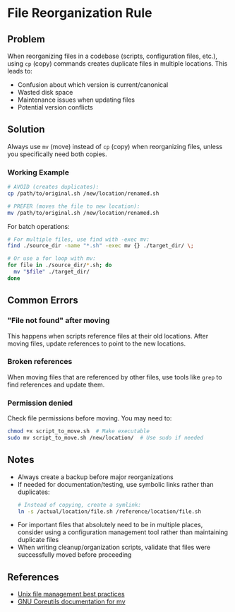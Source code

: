 # File Reorganization Rule

## Problem
When reorganizing files in a codebase (scripts, configuration files, etc.), using `cp` (copy) commands creates duplicate files in multiple locations. This leads to:
- Confusion about which version is current/canonical
- Wasted disk space
- Maintenance issues when updating files
- Potential version conflicts

## Solution
Always use `mv` (move) instead of `cp` (copy) when reorganizing files, unless you specifically need both copies.

### Working Example
```bash
# AVOID (creates duplicates):
cp /path/to/original.sh /new/location/renamed.sh

# PREFER (moves the file to new location):
mv /path/to/original.sh /new/location/renamed.sh
```

For batch operations:
```bash
# For multiple files, use find with -exec mv:
find ./source_dir -name "*.sh" -exec mv {} ./target_dir/ \;

# Or use a for loop with mv:
for file in ./source_dir/*.sh; do
  mv "$file" ./target_dir/
done
```

## Common Errors

### "File not found" after moving
This happens when scripts reference files at their old locations. After moving files, update references to point to the new locations.

### Broken references
When moving files that are referenced by other files, use tools like `grep` to find references and update them.

### Permission denied
Check file permissions before moving. You may need to:
```bash
chmod +x script_to_move.sh  # Make executable
sudo mv script_to_move.sh /new/location/  # Use sudo if needed
```

## Notes
- Always create a backup before major reorganizations
- If needed for documentation/testing, use symbolic links rather than duplicates:
  ```bash
  # Instead of copying, create a symlink:
  ln -s /actual/location/file.sh /reference/location/file.sh
  ```
- For important files that absolutely need to be in multiple places, consider using a configuration management tool rather than maintaining duplicate files
- When writing cleanup/organization scripts, validate that files were successfully moved before proceeding

## References
- [Unix file management best practices](https://en.wikipedia.org/wiki/File_management)
- [GNU Coreutils documentation for mv](https://www.gnu.org/software/coreutils/manual/html_node/mv-invocation.html)